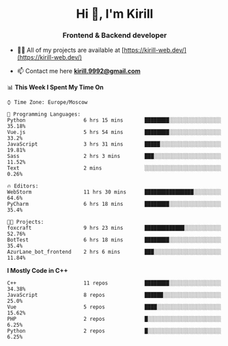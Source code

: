 <h1 align="center">Hi 👋, I'm Kirill</h1>
<h3 align="center">Frontend & Backend developer</h3>

- 👨‍💻 All of my projects are available at [https://kirill-web.dev/](https://kirill-web.dev/)

- 📫 Contact me here **kirill.9992@gmail.com**











<!--START_SECTION:waka-->
📊 **This Week I Spent My Time On** 

```text
⌚︎ Time Zone: Europe/Moscow

💬 Programming Languages: 
Python                   6 hrs 15 mins       ████████░░░░░░░░░░░░░░░░░   35.18% 
Vue.js                   5 hrs 54 mins       ████████░░░░░░░░░░░░░░░░░   33.2% 
JavaScript               3 hrs 31 mins       █████░░░░░░░░░░░░░░░░░░░░   19.81% 
Sass                     2 hrs 3 mins        ███░░░░░░░░░░░░░░░░░░░░░░   11.52% 
Text                     2 mins              ░░░░░░░░░░░░░░░░░░░░░░░░░   0.26%

🔥 Editors: 
WebStorm                 11 hrs 30 mins      ████████████████░░░░░░░░░   64.6% 
PyCharm                  6 hrs 18 mins       ████████░░░░░░░░░░░░░░░░░   35.4%

🐱‍💻 Projects: 
foxcraft                 9 hrs 23 mins       █████████████░░░░░░░░░░░░   52.76% 
BotTest                  6 hrs 18 mins       ████████░░░░░░░░░░░░░░░░░   35.4% 
AzurLane_bot_frontend    2 hrs 6 mins        ███░░░░░░░░░░░░░░░░░░░░░░   11.84%

```

**I Mostly Code in C++** 

```text
C++                      11 repos            ████████░░░░░░░░░░░░░░░░░   34.38% 
JavaScript               8 repos             ██████░░░░░░░░░░░░░░░░░░░   25.0% 
Vue                      5 repos             ████░░░░░░░░░░░░░░░░░░░░░   15.62% 
PHP                      2 repos             █░░░░░░░░░░░░░░░░░░░░░░░░   6.25% 
Python                   2 repos             █░░░░░░░░░░░░░░░░░░░░░░░░   6.25%

```



<!--END_SECTION:waka-->

